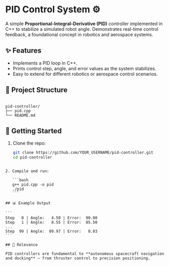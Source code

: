 # PID Control System ⚙️  
A simple **Proportional-Integral-Derivative (PID)** controller implemented in C++ to stabilize a simulated robot angle. Demonstrates real-time control feedback, a foundational concept in robotics and aerospace systems.  

## ✨ Features  
- Implements a PID loop in C++.  
- Prints control step, angle, and error values as the system stabilizes.  
- Easy to extend for different robotics or aerospace control scenarios.  

## 📂 Project Structure  
```

pid-controller/
├── pid.cpp
└── README.md

````

## 🚀 Getting Started  
1. Clone the repo:  
   ```bash
   git clone https://github.com/YOUR_USERNAME/pid-controller.git
   cd pid-controller
````

2. Compile and run:

   ```bash
   g++ pid.cpp -o pid
   ./pid
   ```

## 📊 Example Output

```
Step   0 | Angle:   4.50 | Error:  90.00
Step   1 | Angle:   8.55 | Error:  85.50
...
Step  99 | Angle:  89.97 | Error:   0.03
```

## 🌌 Relevance

PID controllers are fundamental to **autonomous spacecraft navigation and docking** — from thruster control to precision positioning.
